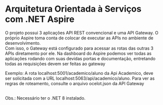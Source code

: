 # Arquitetura Orientada à Serviços com .NET Aspire

O projeto possui 3 aplicações API REST convencional e uma API Gateway. O próprio Aspire toma conta de colocar de executar as APIs no ambiente de desenvolvimento. <br/>
Com isso, o Gateway está configurado para acessar as rotas das outras 3 APIs diretamento por ele. Na dashboard do Aspire podemos ver todas as aplicações rodando com suas devidas portas e documentação, entretando todas as requisições devem ser feitas ao gateway<br/>

Exemplo:
A rota localhost:5001/academico/aluno da Api Academico, deve ser solicitada com a URL localhost:5063/api/academico/aluno. Para ver as regras de roteamento, consulte o arquivo ocelot.json da API Gateway<br/><br/>

Obs.: Necessário ter o .NET 8 instalado.
